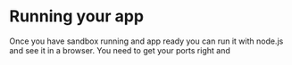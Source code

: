 # Running your app

Once you have sandbox running and app ready you can run it with node.js and see it in a browser. You need to get your ports right and 